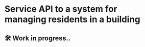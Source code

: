 # Service API to a system for managing residents in a building

## :hammer_and_wrench: Work in progress..